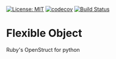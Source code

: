 [![License: MIT](https://img.shields.io/badge/License-MIT-green.svg)](https://opensource.org/licenses/MIT)
[![codecov](https://codecov.io/gh/dev-prakhar/flexible-object/branch/master/graph/badge.svg)](https://codecov.io/gh/dev-prakhar/flexible-object)
[![Build Status](https://travis-ci.com/dev-prakhar/flexible-object.svg?branch=master)](https://travis-ci.com/dev-prakhar/flexible-object)

# Flexible Object
Ruby's OpenStruct for python
